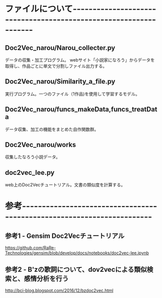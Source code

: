 # ファイルについて------------------------------------------------------------------
## Doc2Vec_narou/Narou_collecter.py
  データの収集・加工プログラム。
  webサイト「小説家になろう」からデータを取得し、作品ごとに単文で分割しファイル出力する。

## Doc2Vec_narou/Similarity_a_file.py
  実行プログラム。一つのファイル（1作品)を使用して学習するモデル。

## Doc2Vec_narou/funcs_makeData,funcs_treatData
  データ収集、加工の機能をまとめた自作関数群。

## Doc2Vec_narou/works
  収集したなろう小説データ。

## doc2vec_lee.py
  web上のDoc2Vecチュートリアル。文書の類似度を計算する。

# 参考-----------------------------------------------------------------------
## 参考1 - Gensim Doc2Vecチュートリアル
https://github.com/RaRe-Technologies/gensim/blob/develop/docs/notebooks/doc2vec-lee.ipynb

## 参考2 - B'zの歌詞について、dov2vecによる類似検索と、感情分析を行う
http://bci-blog.blogspot.com/2016/12/bzdoc2vec.html

